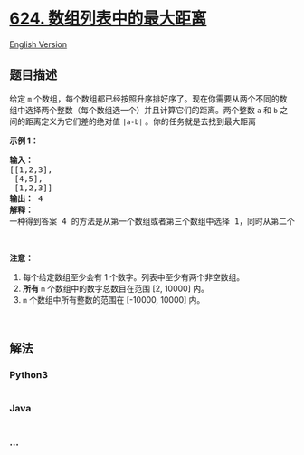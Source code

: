 # [624. 数组列表中的最大距离](https://leetcode.cn/problems/maximum-distance-in-arrays)

[English Version](/solution/0600-0699/0624.Maximum%20Distance%20in%20Arrays/README_EN.md)

## 题目描述

<!-- 这里写题目描述 -->

<p>给定&nbsp;<code>m</code>&nbsp;个数组，每个数组都已经按照升序排好序了。现在你需要从两个不同的数组中选择两个整数（每个数组选一个）并且计算它们的距离。两个整数&nbsp;<code>a</code>&nbsp;和&nbsp;<code>b</code>&nbsp;之间的距离定义为它们差的绝对值&nbsp;<code>|a-b|</code>&nbsp;。你的任务就是去找到最大距离</p>

<p><strong>示例 1：</strong></p>

<pre><strong>输入：</strong> 
[[1,2,3],
 [4,5],
 [1,2,3]]
<strong>输出：</strong> 4
<strong>解释：</strong>
一种得到答案 4 的方法是从第一个数组或者第三个数组中选择 1，同时从第二个数组中选择 5 。
</pre>

<p>&nbsp;</p>

<p><strong>注意：</strong></p>

<ol>
	<li>每个给定数组至少会有 1 个数字。列表中至少有两个非空数组。</li>
	<li><strong>所有</strong>&nbsp;<code>m</code>&nbsp;个数组中的数字总数目在范围 [2, 10000] 内。</li>
	<li><code>m</code>&nbsp;个数组中所有整数的范围在 [-10000, 10000] 内。</li>
</ol>

<p>&nbsp;</p>

## 解法

<!-- 这里可写通用的实现逻辑 -->

<!-- tabs:start -->

### **Python3**

<!-- 这里可写当前语言的特殊实现逻辑 -->

```python

```

### **Java**

<!-- 这里可写当前语言的特殊实现逻辑 -->

```java

```

### **...**

```

```

<!-- tabs:end -->
